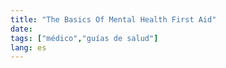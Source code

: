 ```yaml
---
title: "The Basics Of Mental Health First Aid"
date: 
tags: ["médico","guías de salud"]
lang: es
---
```



